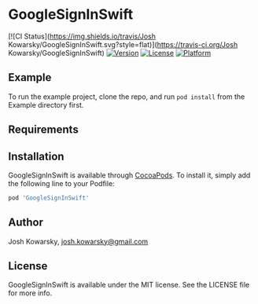 # GoogleSignInSwift

[![CI Status](https://img.shields.io/travis/Josh Kowarsky/GoogleSignInSwift.svg?style=flat)](https://travis-ci.org/Josh Kowarsky/GoogleSignInSwift)
[![Version](https://img.shields.io/cocoapods/v/GoogleSignInSwift.svg?style=flat)](https://cocoapods.org/pods/GoogleSignInSwift)
[![License](https://img.shields.io/cocoapods/l/GoogleSignInSwift.svg?style=flat)](https://cocoapods.org/pods/GoogleSignInSwift)
[![Platform](https://img.shields.io/cocoapods/p/GoogleSignInSwift.svg?style=flat)](https://cocoapods.org/pods/GoogleSignInSwift)

## Example

To run the example project, clone the repo, and run `pod install` from the Example directory first.

## Requirements

## Installation

GoogleSignInSwift is available through [CocoaPods](https://cocoapods.org). To install
it, simply add the following line to your Podfile:

```ruby
pod 'GoogleSignInSwift'
```

## Author

Josh Kowarsky, josh.kowarsky@gmail.com

## License

GoogleSignInSwift is available under the MIT license. See the LICENSE file for more info.

